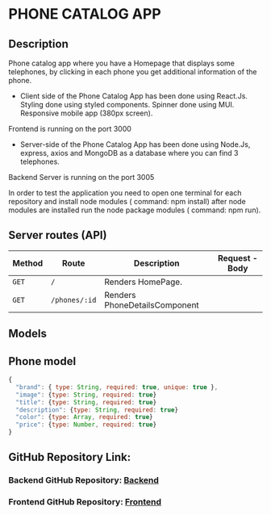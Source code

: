 # PHONE CATALOG APP

## Description 

Phone catalog app where you have a Homepage that displays some telephones, by clicking in each phone you get additional information of the phone. 

- Client side of the Phone Catalog App has been done using React.Js. Styling done using styled components. Spinner done using MUI. Responsive mobile app (380px screen).

Frontend is running on the port 3000 

- Server-side of the Phone Catalog App has been done using Node.Js, express, axios and MongoDB as a database where you can find 3 telephones.

Backend Server is running on the port 3005

In order to test the application you need to open one terminal for each repository and install node modules ( command: npm install)  after node modules are installed run the node package modules ( command: npm run).

## Server routes (API)


| **Method** | **Route**                          | **Description**                                              | Request  - Body                                          |
| ---------- | ---------------------------------- | ------------------------------------------------------------ | -------------------------------------------------------- |
| `GET`      | `/`                                | Renders HomePage.                |                                                          |
| `GET`      | `/phones/:id`                           | Renders   PhoneDetailsComponent                                |                                                          |



## Models 

## Phone model 


```javascript
{
  "brand": { type: String, required: true, unique: true },
  "image": {type: String, required: true}
  "title": {type: String, required: true}
  "description": {type: String, required: true}
  "color": {type: Array, required: true}
  "price": {type: Number, required: true}
}
```

## GitHub Repository Link: 



### Backend GitHub Repository: [Backend](https://github.com/jordiroca94/Phone-catalog-app-backend)

### Frontend GitHub Repository: [Frontend](https://github.com/jordiroca94/Phone-catalog-app-Frontend)
